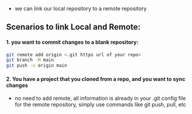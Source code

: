 
- we can link our local repository to a remote repository

## Scenarios to link Local and Remote:
#### 1. you want to commit changes to a blank repository:
```bash
git remote add origin <.git https url of your repo>
git branch -M main
git push -u origin main
```

#### 2. You have a project that you cloned from a repo, and you want to sync changes
- no need to add remote, all information is already in your .git config file for the remote repository, simply use commands like git push, pull, etc